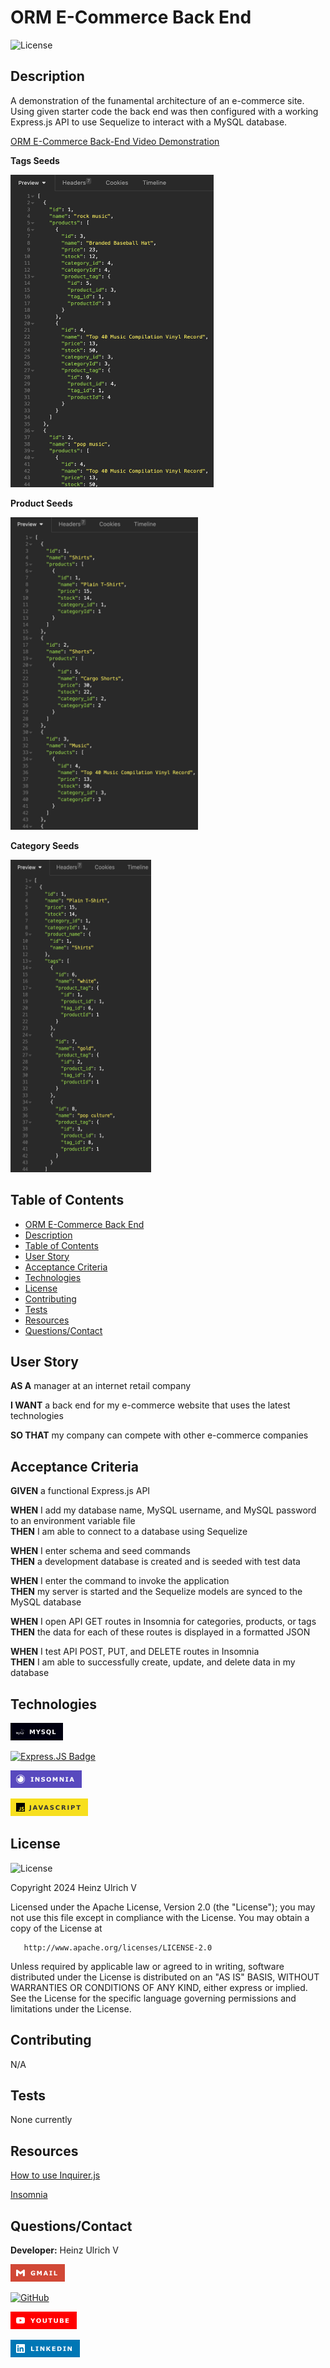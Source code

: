# ORM E-Commerce Back End

![License](https://img.shields.io/badge/License-Apache%202.0-blue.svg)

## Description

A demonstration of the funamental architecture of an e-commerce site. Using given starter code the back end was then configured with a working Express.js API to use Sequelize to interact with a MySQL database.

[ORM E-Commerce Back-End Video Demonstration](https://www.youtube.com/watch?v=uWY5n3dM3VU)

**Tags Seeds**

<img src="images/tagsSS.jpg" alt="tags list" height="500" width="325"/><br>

**Product Seeds**

<img src="images/categoriesSS.jpg" alt="categories list" height="500" width="300"/><br>

**Category Seeds**

<img src="images/productsSS.jpg" alt="products list" height="500" width="225"/>

## Table of Contents

- [ORM E-Commerce Back End](#orm-e-commerce-back-end)<br>
- [Description](#description)<br>
- [Table of Contents](#tabel-of-contents)<br>
- [User Story](#user-story)<br>
- [Acceptance Criteria](#acceptance-criteria)<br>
- [Technologies](#technologies)<br>
- [License](#license)<br>
- [Contributing](#contributing)<br>
- [Tests](#tests)<br>
- [Resources](#resources)<br>
- [Questions/Contact](#questionscontact)

## User Story

**AS A** manager at an internet retail company <br>

**I WANT** a back end for my e-commerce website that uses the latest technologies <br>

**SO THAT** my company can compete with other e-commerce companies

## Acceptance Criteria

**GIVEN** a functional Express.js API

**WHEN** I add my database name, MySQL username, and MySQL password to an environment variable file <br>
**THEN** I am able to connect to a database using Sequelize

**WHEN** I enter schema and seed commands <br>
**THEN** a development database is created and is seeded with test data

**WHEN** I enter the command to invoke the application <br>
**THEN** my server is started and the Sequelize models are synced to the MySQL database

**WHEN** I open API GET routes in Insomnia for categories, products, or tags <br>
**THEN** the data for each of these routes is displayed in a formatted JSON

**WHEN** I test API POST, PUT, and DELETE routes in Insomnia <br>
**THEN** I am able to successfully create, update, and delete data in my database

## Technologies

[![mySQL Badge](images/mySQL.png)](https://www.mysql.com/)

[![Express.JS Badge](https://img.shields.io/badge/Express.js-404D59?style=for-the-badge)](https://www.npmjs.com/package/express)

![Insomnia Badge](images/Insomnia.png)

![Javascript Badge](images/JavaScript.png)

## License

![License](https://img.shields.io/badge/License-Apache%202.0-blue.svg)

Copyright 2024 Heinz Ulrich V

Licensed under the Apache License, Version 2.0 (the "License");
you may not use this file except in compliance with the License.
You may obtain a copy of the License at

       http://www.apache.org/licenses/LICENSE-2.0

Unless required by applicable law or agreed to in writing, software
distributed under the License is distributed on an "AS IS" BASIS,
WITHOUT WARRANTIES OR CONDITIONS OF ANY KIND, either express or implied.
See the License for the specific language governing permissions and
limitations under the License.

## Contributing

N/A

## Tests

None currently

## Resources

[How to use Inquirer.js](https://javascript.plainenglish.io/how-to-inquirer-js-c10a4e05ef1f)

[Insomnia](https://insomnia.rest/)

## Questions/Contact

**Developer:** Heinz Ulrich V

[![Gmail](images/GMAIL.png)](mailto:heinzulrichv@gmail.com)<br>

[![GitHub](https://img.shields.io/badge/GitHub-100000?style=for-the-badge&logo=github&logoColor=white)](https://www.github.com/TheOarsman)<br>

[![YouTube](images/YouTube.png)](https://www.youtube.com/@theoarsman4581)<br>

[![LinkedIn](images/LinkedIn.png)](https://www.linkedin.com/in/heinz-ulrich-v-3a3486a0/)
